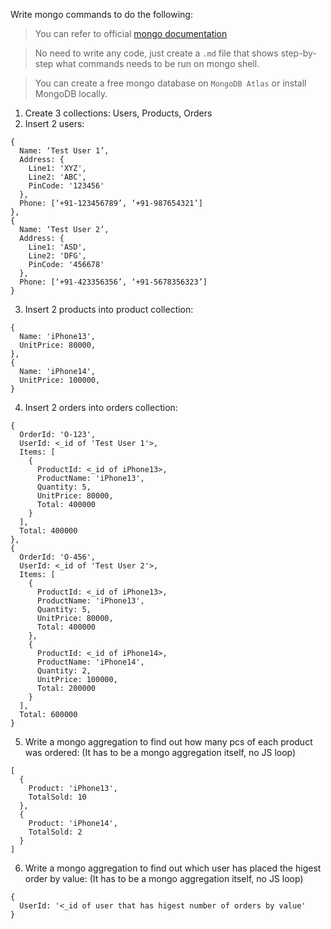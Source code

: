 Write mongo commands to do the following:

> You can refer to official [mongo documentation](https://www.mongodb.com/docs/)

> No need to write any code, just create a `.md` file that shows step-by-step what commands needs to be run on mongo shell.

> You can create a free mongo database on `MongoDB Atlas` or install MongoDB locally.

1.	Create 3 collections: Users, Products, Orders
2.	Insert 2 users:
```
{
  Name: ‘Test User 1’,
  Address: {
    Line1: 'XYZ',
    Line2: 'ABC',
    PinCode: '123456'
  },
  Phone: [‘+91-123456789’, ‘+91-987654321’]
},
{
  Name: ‘Test User 2’,
  Address: {
    Line1: 'ASD',
    Line2: 'DFG',
    PinCode: '456678'
  },
  Phone: [‘+91-423356356’, ‘+91-5678356323’]
}
```
3.	Insert 2 products into product collection:
```
{
  Name: 'iPhone13',
  UnitPrice: 80000,
},
{
  Name: 'iPhone14',
  UnitPrice: 100000,
}
```
4.	Insert 2 orders into orders collection:
```
{
  OrderId: 'O-123',
  UserId: <_id of 'Test User 1'>,
  Items: [
    {
      ProductId: <_id of iPhone13>,
      ProductName: 'iPhone13',
      Quantity: 5,
      UnitPrice: 80000,
      Total: 400000
    }
  ],
  Total: 400000
},
{
  OrderId: 'O-456',
  UserId: <_id of 'Test User 2'>,
  Items: [
    {
      ProductId: <_id of iPhone13>,
      ProductName: 'iPhone13',
      Quantity: 5,
      UnitPrice: 80000,
      Total: 400000
    },
    {
      ProductId: <_id of iPhone14>,
      ProductName: 'iPhone14',
      Quantity: 2,
      UnitPrice: 100000,
      Total: 200000
    }
  ],
  Total: 600000
}
```
5.	Write a mongo aggregation to find out how many pcs of each product was ordered: (It has to be a mongo aggregation itself, no JS loop)
```
[
  {
    Product: 'iPhone13',
    TotalSold: 10
  },
  {
    Product: 'iPhone14',
    TotalSold: 2
  }
]
```
6. Write a mongo aggregation to find out which user has placed the higest order by value: (It has to be a mongo aggregation itself, no JS loop)
```
{
  UserId: '<_id of user that has higest number of orders by value'
}
```
